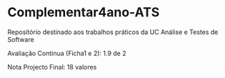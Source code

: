 # Complementar4ano-ATS
Repositório destinado aos trabalhos práticos da UC Análise e Testes de Software


Avaliação Continua (Ficha1 e 2): 1.9 de 2

Nota Projecto Final: 18 valores
